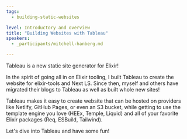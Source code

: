 ```yaml
---
tags:
  - building-static-websites

level: Introductory and overview
title: "Building Websites with Tableau"
speakers:
  - _participants/mitchell-hanberg.md

---
```

Tableau is a new static site generator for Elixir!

In the spirit of going all in on Elixir tooling, I built Tableau to create the website for elixir-tools and Next LS. Since then, myself and others have migrated their blogs to Tableau as well as built whole new sites!

Tableau makes it easy to create website that can be hosted on providers like Netlify, GitHub Pages, or even an S3 bucket, while getting to use the template engine you love (HEEx, Temple, Liquid) and all of your favorite Elixir packages (Req, ESBuild, Tailwind).

Let's dive into Tableau and have some fun!
